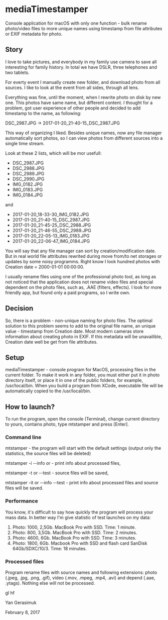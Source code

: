 # mediaTimestamper
Console application for macOS with only one function - bulk rename photo/video files to more unique names using timestamp from file attributes or EXIF metadata for photo.

## Story

I love to take pictures, and everybody in my family use camera to save all interesting for family history. 
In total we have DSLR, three telephones and two tablets.

For everty event I manually create new folder, and download photo from all sources. I like to look at the event from all sides, through all lens.

Everything was fine, until the moment, when I rewrite photo on disk by new one. This photos have same name, but different content.
I thought for a problem, got user experience of other people and decided to add timestamp to the name, as following:

DSC_2987.JPG -> 2017-01-20_21-40-15_DSC_2987.JPG

This way of organizing I liked. Besides unique names, now any file manager automatically sort photos, so I can view photos from different sources into a single time stream.

Look at these 2 lists, which will be mor usefull:

* DSC_2987.JPG
* DSC_2988.JPG
* DSC_2989.JPG
* DSC_2990.JPG
* IMG_0182.JPG
* IMG_0183.JPG
* IMG_0184.JPG

and

* 2017-01-20_18-33-30_IMG_0182.JPG
* 2017-01-20_21-40-15_DSC_2987.JPG
* 2017-01-20_21-45-25_DSC_2988.JPG
* 2017-01-20_21-46-55_DSC_2989.JPG
* 2017-01-20_22-05-13_IMG_0183.JPG
* 2017-01-20_22-06-47_IMG_0184.JPG

You will say that any file manager can sort by creation/modification date. But in real world file attributes rewrited during move from/to net storages or updates by some noisy programms. Right know I look hundred photos with Creation date = 2000-01-01 00:00:00.

I usually rename files using one of the professional photo tool, as long as not noticed that the application does 
not rename video files and special dependent on the photo files, such as, .AAE (filters, effects). 
I look for more friendly app, but found only a paid programs, so I write own.

## Decision

So, there is a problem - non-unique naming for photo files. The optimal solution to this problem seems to add to the original file name, an unique value - timestamp from Creation date. Most modern cameras store information about creating photo in EXIF. If this metadata will be unavailible, Creation date well be get from file attributes.

## Setup
mediaTimestamper - console program for MacOS, processing files in the current folder. To make it work in any folder, 
you must either put it in photo directory itself, or place it in one of the public folders, for example, /usr/local/bin. 
When you build a program from XCode, executable file will be automatically copied to the /usr/local/bin.

## How to launch?

To run the program, open the console (Terminal), change current directory to yours, contains photo, type mtstamper and press [Enter].

### Command line

mtstamper - the program will start with the default settings (output only the statistics, the source files will be deleted)

mtstamper -i --info or - print info about processed files,

mtstamper -t or --test - source files will be saved,

mtstamper -it or --info --test - print info about processed files and source files will be saved.

### Performance
You know, it's difficult to say how quickly the program will process your mass data. In better way I'm give statistic of test launches on my data:

1. Photo: 1000, 2,5Gb. MacBook Pro with SSD. Time: 1 minute.
2. Photo: 800, 3,5Gb. MacBook Pro with SSD. Time: 2 minutes.
3. Photo: 4600, 6Gb. MacBook Pro with SSD. Time: 3 minutes.
4. Photo: 1800, 6Gb. Macbook Pro with SSD and flash card SanDisk 64Gb/SDXC/10/3. Time: 18 minutes.

### Processed files
Program rename files with source names and following extensions: photo (.jpeg, .jpg, .png, .gif), video (.mov, .mpeg, .mp4, .avi) and depend (.aae, .ytags). Nothing else will not be processed.

gl hf

Yan Gerasimuk

February 8, 2017
